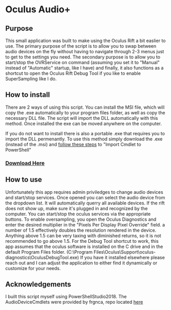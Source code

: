 # Oculus Audio+

## Purpose
This small application was built to make using the Oculus Rift a bit easlier to use. The primary purpose of the script is to allow you to swap between audio devices on the fly without having to navigate through 2-3 menus just to get to the settings you need. The secondary purpose is to allow you to start/stop the OVRService on command (assuming you set it to "Manual" instead of "Automatic" startup, like I have) and finally, it also functions as a shortcut to open the Oculus Rift Debug Tool if you like to enable SuperSampling like I do. 


## How to install
There are 2 ways of using this script. You can install the MSI file, which will copy the .exe automatically to your program files folder, as well as copy the necessary DLL file. The script will import the DLL automatically with this method. Once installed the exe can be moved anywhere on the computer. 

If you do not want to install there is also a portable .exe that requires you to import the DLL permenantly. To use this method simply download the .exe (instead of the .msi) and [follow these steps](https://github.com/frgnca/AudioDeviceCmdlets) to "Import Cmdlet to PowerShell"

### [Download Here](https://github.com/aubsynth/Oculus-Audio-Plus/tree/master/bin/x64)

## How to use
Unfortunately this app requires admin priviledges to change audio devices and start/stop services. Once opened you can select the audio device from the dropdown list. It will automatically querry all available devices. If the rift does not show up, make sure it's plugged in and recognized by the computer. You can start/stop the oculus services via the appropriate buttons. To enable oversampling, you open the Oculus Diagnostics and enter the desired multiplier in the "Pixels Per Display Pixel Override" field. a number of 1.5 effectively doubles the resolution rendered in the device. Anything above 1.5 can be very taxing with diminished returns, so it is not recommended to go above 1.5. For the Debug Tool shortcut to work, this app assumes that the oculus software is installed on the C drive and in the default Program Files folder. (C:\Program Files\Oculus\Support\oculus-diagnostics\OculusDebugTool.exe) If you have it installed elsewhere please reach out and I can adjust the application to either find it dynamically or customize for your needs.

## Acknowledgements
I built this script myself using PowerShellStudio2018. The AudioDeviceCmdlets were provided by frgnca, repo located [here](https://github.com/frgnca/AudioDeviceCmdlets)
